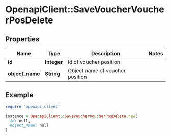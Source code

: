 # OpenapiClient::SaveVoucherVoucherPosDelete

## Properties

| Name | Type | Description | Notes |
| ---- | ---- | ----------- | ----- |
| **id** | **Integer** | Id of voucher position |  |
| **object_name** | **String** | Object name of voucher position |  |

## Example

```ruby
require 'openapi_client'

instance = OpenapiClient::SaveVoucherVoucherPosDelete.new(
  id: null,
  object_name: null
)
```

